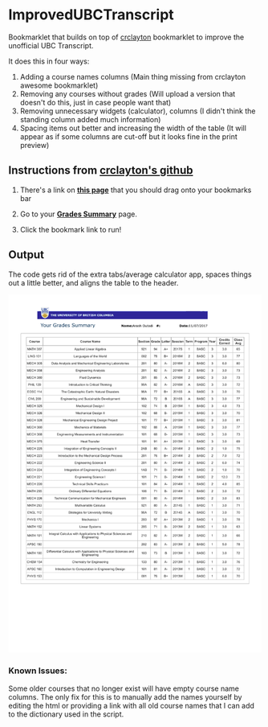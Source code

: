 # ImprovedUBCTranscript
Bookmarklet that builds on top of [crclayton](https://github.com/crclayton) bookmarklet to improve the unofficial UBC Transcript.

It does this in four ways:
1. Adding a course names columns (Main thing missing from crclayton awesome bookmarklet)
2. Removing any courses without grades (Will upload a version that doesn't do this, just in case people want that)
3. Removing unnecessary widgets (calculator), columns (I didn't think the standing column added much information)
4. Spacing items out better and increasing the width of the table (It will appear as if some columns are cut-off but it looks fine in the print preview)

## Instructions from [crclayton's github](https://github.com/crclayton/ubc-unofficial-transcript-exporter)

1. There's a link on [**this page**](http://arashout.site/improvedUBCTranscript.html) that you should drag onto your bookmarks bar

2. Go to your [**Grades Summary**](https://ssc.adm.ubc.ca/sscportal/servlets/SRVSSCFramework?function=SessGradeRpt) page.

3. Click the bookmark link to run!

## Output

The code gets rid of the extra tabs/average calculator app, spaces things out a little better, and aligns the table to the header. 

![Improved Transcript Example](./TranscriptImprovedExample.png "Logo Title Text 1")

### Known Issues:
Some older courses that no longer exist will have empty course name columns. 
The only fix for this is to manually add the names yourself by editing the html 
or providing a link with all old course names that I can add to the dictionary used in the script. 
